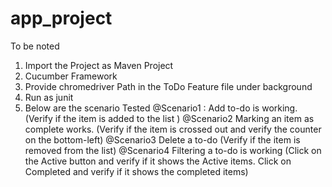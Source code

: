# app_project

To be noted

1) Import the Project as Maven Project
2) Cucumber Framework
3) Provide chromedriver Path in the ToDo Feature file under background
4) Run as junit
5) Below are the scenario Tested
    @Scenario1 : Add to-do is working. (Verify if the item is added to the list )
    @Scenario2	Marking an item as complete works. (Verify if the item is crossed out and verify the counter on the bottom-left)
    @Scenario3	Delete a to-do (Verify if the item is removed from the list)
    @Scenario4	Filtering a to-do is working (Click on the Active button and verify if it shows the Active items. Click on Completed and verify if it shows the completed items)
